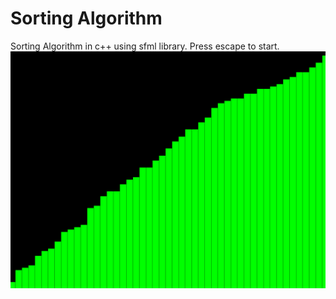 # Sorting Algorithm

Sorting Algorithm in c++ using sfml library.
Press escape to start.
![Alt text](screenshot.png?raw=true "Screenshot")
